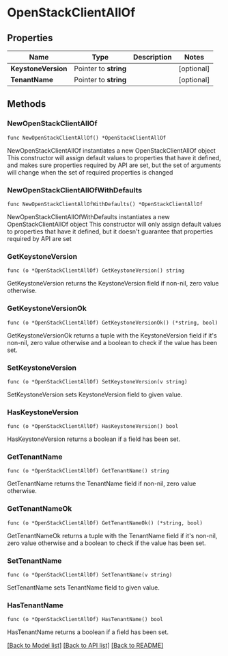 # OpenStackClientAllOf

## Properties

Name | Type | Description | Notes
------------ | ------------- | ------------- | -------------
**KeystoneVersion** | Pointer to **string** |  | [optional] 
**TenantName** | Pointer to **string** |  | [optional] 

## Methods

### NewOpenStackClientAllOf

`func NewOpenStackClientAllOf() *OpenStackClientAllOf`

NewOpenStackClientAllOf instantiates a new OpenStackClientAllOf object
This constructor will assign default values to properties that have it defined,
and makes sure properties required by API are set, but the set of arguments
will change when the set of required properties is changed

### NewOpenStackClientAllOfWithDefaults

`func NewOpenStackClientAllOfWithDefaults() *OpenStackClientAllOf`

NewOpenStackClientAllOfWithDefaults instantiates a new OpenStackClientAllOf object
This constructor will only assign default values to properties that have it defined,
but it doesn't guarantee that properties required by API are set

### GetKeystoneVersion

`func (o *OpenStackClientAllOf) GetKeystoneVersion() string`

GetKeystoneVersion returns the KeystoneVersion field if non-nil, zero value otherwise.

### GetKeystoneVersionOk

`func (o *OpenStackClientAllOf) GetKeystoneVersionOk() (*string, bool)`

GetKeystoneVersionOk returns a tuple with the KeystoneVersion field if it's non-nil, zero value otherwise
and a boolean to check if the value has been set.

### SetKeystoneVersion

`func (o *OpenStackClientAllOf) SetKeystoneVersion(v string)`

SetKeystoneVersion sets KeystoneVersion field to given value.

### HasKeystoneVersion

`func (o *OpenStackClientAllOf) HasKeystoneVersion() bool`

HasKeystoneVersion returns a boolean if a field has been set.

### GetTenantName

`func (o *OpenStackClientAllOf) GetTenantName() string`

GetTenantName returns the TenantName field if non-nil, zero value otherwise.

### GetTenantNameOk

`func (o *OpenStackClientAllOf) GetTenantNameOk() (*string, bool)`

GetTenantNameOk returns a tuple with the TenantName field if it's non-nil, zero value otherwise
and a boolean to check if the value has been set.

### SetTenantName

`func (o *OpenStackClientAllOf) SetTenantName(v string)`

SetTenantName sets TenantName field to given value.

### HasTenantName

`func (o *OpenStackClientAllOf) HasTenantName() bool`

HasTenantName returns a boolean if a field has been set.


[[Back to Model list]](../README.md#documentation-for-models) [[Back to API list]](../README.md#documentation-for-api-endpoints) [[Back to README]](../README.md)


